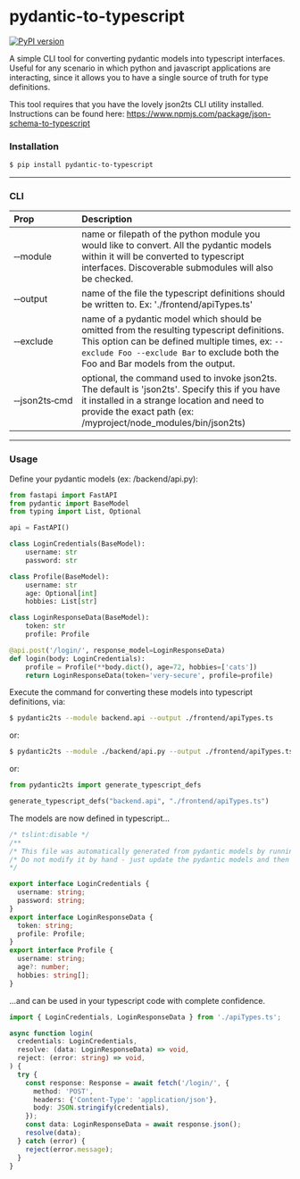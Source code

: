 # pydantic-to-typescript

[![PyPI version](https://badge.fury.io/py/pydantic-to-typescript.svg)](https://badge.fury.io/py/pydantic-to-typescript)

A simple CLI tool for converting pydantic models into typescript interfaces. Useful for any scenario in which python and javascript applications are interacting, since it allows you to have a single source of truth for type definitions.

This tool requires that you have the lovely json2ts CLI utility installed. Instructions can be found here: https://www.npmjs.com/package/json-schema-to-typescript

### Installation
```bash
$ pip install pydantic-to-typescript
```
---
### CLI

|Prop|Description|
|:----------|:-----------|
|&#8209;&#8209;module|name or filepath of the python module you would like to convert. All the pydantic models within it will be converted to typescript interfaces. Discoverable submodules will also be checked.|
|&#8209;&#8209;output|name of the file the typescript definitions should be written to. Ex: './frontend/apiTypes.ts'|
|&#8209;&#8209;exclude|name of a pydantic model which should be omitted from the resulting typescript definitions. This option can be defined multiple times, ex: `--exclude Foo --exclude Bar` to exclude both the Foo and Bar models from the output.|
|&#8209;&#8209;json2ts&#8209;cmd|optional, the command used to invoke json2ts. The default is 'json2ts'. Specify this if you have it installed in a strange location and need to provide the exact path (ex: /myproject/node_modules/bin/json2ts)|
---
### Usage
Define your pydantic models (ex: /backend/api.py):
```python
from fastapi import FastAPI
from pydantic import BaseModel
from typing import List, Optional

api = FastAPI()

class LoginCredentials(BaseModel):
    username: str
    password: str

class Profile(BaseModel):
    username: str
    age: Optional[int]
    hobbies: List[str]

class LoginResponseData(BaseModel):
    token: str
    profile: Profile

@api.post('/login/', response_model=LoginResponseData)
def login(body: LoginCredentials):
    profile = Profile(**body.dict(), age=72, hobbies=['cats'])
    return LoginResponseData(token='very-secure', profile=profile)
```
Execute the command for converting these models into typescript definitions, via:
```bash
$ pydantic2ts --module backend.api --output ./frontend/apiTypes.ts
```
or:
```bash
$ pydantic2ts --module ./backend/api.py --output ./frontend/apiTypes.ts
```
or:
```python
from pydantic2ts import generate_typescript_defs

generate_typescript_defs("backend.api", "./frontend/apiTypes.ts")
```

The models are now defined in typescript...
```ts
/* tslint:disable */
/**
/* This file was automatically generated from pydantic models by running pydantic2ts.
/* Do not modify it by hand - just update the pydantic models and then re-run the script
*/

export interface LoginCredentials {
  username: string;
  password: string;
}
export interface LoginResponseData {
  token: string;
  profile: Profile;
}
export interface Profile {
  username: string;
  age?: number;
  hobbies: string[];
}
```
...and can be used in your typescript code with complete confidence.
```ts
import { LoginCredentials, LoginResponseData } from './apiTypes.ts';

async function login(
  credentials: LoginCredentials,
  resolve: (data: LoginResponseData) => void,
  reject: (error: string) => void,
) {
  try {
    const response: Response = await fetch('/login/', {
      method: 'POST',
      headers: {'Content-Type': 'application/json'},
      body: JSON.stringify(credentials),
    });
    const data: LoginResponseData = await response.json();
    resolve(data);
  } catch (error) {
    reject(error.message);
  }
}
```
